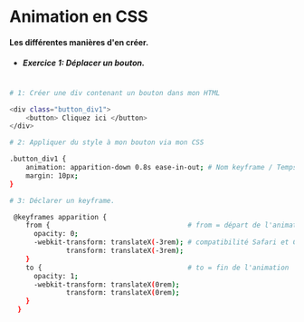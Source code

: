 <!-- Preview = Ctrl + Maj + V on VsCode-->
# Animation en CSS
#### Les différentes manières d'en créer.
* ##### Exercice 1: Déplacer un bouton. 

```bash

# 1: Créer une div contenant un bouton dans mon HTML 

<div class="button_div1">
    <button> Cliquez ici </button>
</div>

# 2: Appliquer du style à mon bouton via mon CSS

.button_div1 {
    animation: apparition-down 0.8s ease-in-out; # Nom keyframe / Temps d'animation / effet de transition
    margin: 10px;
}

# 3: Déclarer un keyframe.

 @keyframes apparition {
    from {                                  # from = départ de l'animation
      opacity: 0;
      -webkit-transform: translateX(-3rem); # compatibilité Safari et Chrome
              transform: translateX(-3rem);
    }
    to {                                    # to = fin de l'animation 
      opacity: 1;
      -webkit-transform: translateX(0rem);
              transform: translateX(0rem);
    }
  }
```

